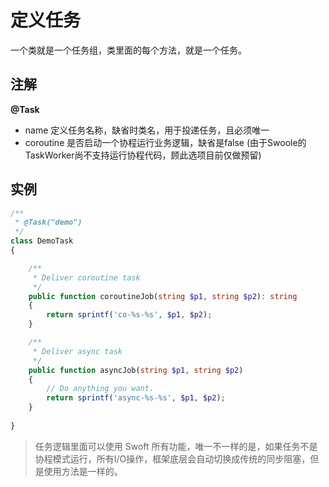 # 定义任务

一个类就是一个任务组，类里面的每个方法，就是一个任务。


## 注解

**@Task**

- name 定义任务名称，缺省时类名，用于投递任务，且必须唯一
- coroutine 是否启动一个协程运行业务逻辑，缺省是false (由于Swoole的TaskWorker尚不支持运行协程代码，顾此选项目前仅做预留)


## 实例

```php
/**
 * @Task("demo")
 */
class DemoTask
{

    /**
     * Deliver coroutine task
     */
    public function coroutineJob(string $p1, string $p2): string
    {
        return sprintf('co-%s-%s', $p1, $p2);
    }

    /**
     * Deliver async task
     */
    public function asyncJob(string $p1, string $p2)
    {
        // Do anything you want.
        return sprintf('async-%s-%s', $p1, $p2);
    }
    
}
```

> 任务逻辑里面可以使用 Swoft 所有功能，唯一不一样的是，如果任务不是协程模式运行，所有I/O操作，框架底层会自动切换成传统的同步阻塞，但是使用方法是一样的。

